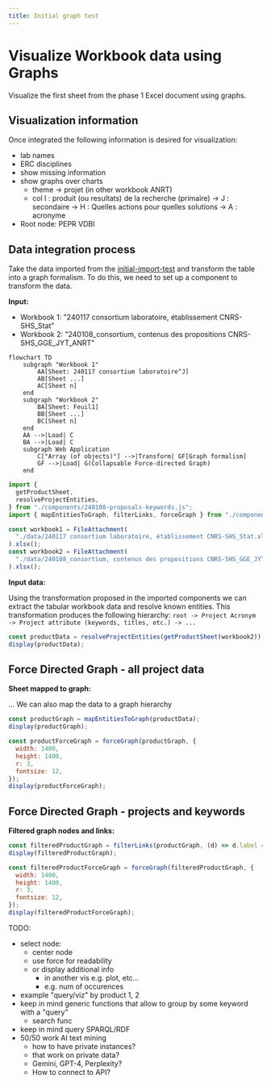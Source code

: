 ```yaml
---
title: Initial graph test
---
```


# Visualize Workbook data using Graphs

Visualize the first sheet from the phase 1 Excel document using graphs.

## Visualization information

Once integrated the following information is desired for visualization:

- lab names
- ERC disciplines
- show missing information
- show graphs over charts
  - theme → projet (in other workbook ANRT)
  - col I : produit (ou resultats) de la recherche (primaire) → J : secondaire → H : Quelles actions pour quelles solutions → A : acronyme
- Root node: PEPR VDBI

## Data integration process

Take the data imported from the [initial-import-test](./initial-import-test) and transform the table into a graph formalism.
To do this, we need to set up a component to transform the data.

**Input:**

- Workbook 1: "240117 consortium laboratoire, établissement CNRS-SHS_Stat"
- Workbook 2: "240108_consortium, contenus des propositions CNRS-SHS_GGE_JYT_ANRT"

```mermaid
flowchart TD
    subgraph "Workbook 1"
        AA[Sheet: 240117 consortium laboratoire^J]
        AB[Sheet ...]
        AC[Sheet n]
    end
    subgraph "Workbook 2"
        BA[Sheet: Feuil1]
        BB[Sheet ...]
        BC[Sheet n]
    end
    AA -->|Load| C
    BA -->|Load| C
    subgraph Web Application
        C["Array (of objects)"] -->|Transform| GF[Graph formalism]
        GF -->|Load| G(Collapsable Force-directed Graph)
    end
```


```js echo
import {
  getProductSheet,
  resolveProjectEntities,
} from "./components/240108-proposals-keywords.js";
import { mapEntitiesToGraph, filterLinks, forceGraph } from "./components/force-graph.js";

const workbook1 = FileAttachment(
  "./data/240117 consortium laboratoire, établissement CNRS-SHS_Stat.xlsx"
).xlsx();
const workbook2 = FileAttachment(
  "./data/240108_consortium, contenus des propositions CNRS-SHS_GGE_JYT_ANRT.xlsx"
).xlsx();
```

**Input data:**

Using the transformation proposed in the imported components we can extract the tabular workbook data and resolve known entities.
This transformation produces the following hierarchy: `root -> Project Acronym -> Project attribute (keywords, titles, etc.) -> ...`

```js echo
const productData = resolveProjectEntities(getProductSheet(workbook2));
display(productData);
```

## Force Directed Graph - all project data

**Sheet mapped to graph:**

... We can also map the data to a graph hierarchy

```js echo
const productGraph = mapEntitiesToGraph(productData);
display(productGraph);
```

```js echo
const productForceGraph = forceGraph(productGraph, {
  width: 1400,
  height: 1400,
  r: 3,
  fontsize: 12,
});
display(productForceGraph);
```

## Force Directed Graph - projects and keywords

**Filtered graph nodes and links:**

```js echo
const filteredProductGraph = filterLinks(productGraph, (d) => d.label == "motClefs");
display(filteredProductGraph);
```

```js echo
const filteredProductForceGraph = forceGraph(filteredProductGraph, {
  width: 1400,
  height: 1400,
  r: 3,
  fontsize: 12,
});
display(filteredProductForceGraph);
```

TODO:
- select node:
  - center node
  - use force for readability
  - or display additional info
    - in another vis e.g. plot, etc...
    - e.g. num of occurences 
- example "query/viz" by product 1, 2
- keep in mind generic functions that allow to group by some keyword with a "query" 
  - search func
- keep in mind query SPARQL/RDF
- 50/50 work AI text mining
  - how to have private instances?
  - that work on private data?
  - Gemini, GPT-4, Perplexity?
  - How to connect to API?
